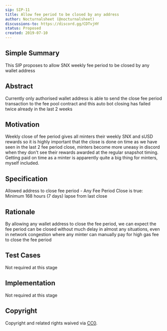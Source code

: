 ```yaml
---
sip: SIP-11
title: Allow fee period to be closed by any address 
author: Nocturnalsheet (@nocturnalsheet)
discussions-to: https://discord.gg/CDTvjHY
status: Proposed
created: 2019-07-10
---
```



## Simple Summary
<!--"If you can't explain it simply, you don't understand it well enough." Provide a simplified and layman-accessible explanation of the SIP.-->
This SIP proposes to allow SNX weekly fee period to be closed by any wallet address 

## Abstract
<!--A short (~200 word) description of the technical issue being addressed.-->
Currently only authorised wallet address is able to send the close fee period transaction to the fee pool contract and this auto bot closing has failed twice already in the last 2 weeks

## Motivation
<!--The motivation is critical for SIPs that want to change Synthetix. It should clearly explain why the existing protocol specification is inadequate to address the problem that the SIP solves. SIP submissions without sufficient motivation may be rejected outright.-->
Weekly close of fee period gives all minters their weekly SNX and sUSD rewards so it is highly important that the close is done on time as we have seen in the last 2 fee period close, minters become more uneasy in discord when they don't see their rewards awarded at the regular snapshot timing. Getting paid on time as a minter is apparently quite a big thing for minters, myself included.  

## Specification
<!--The technical specification should describe the syntax and semantics of any new feature.-->
Allowed address to close fee period - Any
Fee Period Close is true: Minimum 168 hours (7 days) lapse from last close 

## Rationale
<!--The rationale fleshes out the specification by describing what motivated the design and why particular design decisions were made. It should describe alternate designs that were considered and related work, e.g. how the feature is supported in other languages. The rationale may also provide evidence of consensus within the community, and should discuss important objections or concerns raised during discussion.-->

By allowing any wallet address to close the fee period, we can expect the fee period can be closed without much delay in almost any situations, even in network congestion where any minter can manually pay for high gas fee to close the fee period
 
## Test Cases
<!--Test cases for an implementation are mandatory for SIPs but can be included with the implementation..-->
Not required at this stage

## Implementation
<!--The implementations must be completed before any SIP is given status "Implemented", but it need not be completed before the SIP is "Approved". While there is merit to the approach of reaching consensus on the specification and rationale before writing code, the principle of "rough consensus and running code" is still useful when it comes to resolving many discussions of API details.-->
Not required at this stage

## Copyright
Copyright and related rights waived via [CC0](https://creativecommons.org/publicdomain/zero/1.0/).
